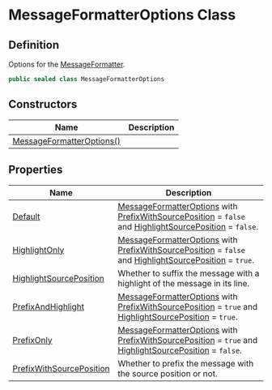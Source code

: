 # MessageFormatterOptions Class
## Definition

Options for the [MessageFormatter](MrKWatkins.Ast.MessageFormatter.md).

```c#
public sealed class MessageFormatterOptions
```

## Constructors

| Name | Description |
| ---- | ----------- |
| [MessageFormatterOptions()](MrKWatkins.Ast.MessageFormatterOptions.-ctor.md) |  |

## Properties

| Name | Description |
| ---- | ----------- |
| [Default](MrKWatkins.Ast.MessageFormatterOptions.Default.md) | [MessageFormatterOptions](MrKWatkins.Ast.MessageFormatterOptions.md) with [PrefixWithSourcePosition](MrKWatkins.Ast.MessageFormatterOptions.PrefixWithSourcePosition.md) = `false` and [HighlightSourcePosition](MrKWatkins.Ast.MessageFormatterOptions.HighlightSourcePosition.md) = `false`. |
| [HighlightOnly](MrKWatkins.Ast.MessageFormatterOptions.HighlightOnly.md) | [MessageFormatterOptions](MrKWatkins.Ast.MessageFormatterOptions.md) with [PrefixWithSourcePosition](MrKWatkins.Ast.MessageFormatterOptions.PrefixWithSourcePosition.md) = `false` and [HighlightSourcePosition](MrKWatkins.Ast.MessageFormatterOptions.HighlightSourcePosition.md) = `true`. |
| [HighlightSourcePosition](MrKWatkins.Ast.MessageFormatterOptions.HighlightSourcePosition.md) | Whether to suffix the message with a highlight of the message in its line. |
| [PrefixAndHighlight](MrKWatkins.Ast.MessageFormatterOptions.PrefixAndHighlight.md) | [MessageFormatterOptions](MrKWatkins.Ast.MessageFormatterOptions.md) with [PrefixWithSourcePosition](MrKWatkins.Ast.MessageFormatterOptions.PrefixWithSourcePosition.md) = `true` and [HighlightSourcePosition](MrKWatkins.Ast.MessageFormatterOptions.HighlightSourcePosition.md) = `true`. |
| [PrefixOnly](MrKWatkins.Ast.MessageFormatterOptions.PrefixOnly.md) | [MessageFormatterOptions](MrKWatkins.Ast.MessageFormatterOptions.md) with [PrefixWithSourcePosition](MrKWatkins.Ast.MessageFormatterOptions.PrefixWithSourcePosition.md) = `true` and [HighlightSourcePosition](MrKWatkins.Ast.MessageFormatterOptions.HighlightSourcePosition.md) = `false`. |
| [PrefixWithSourcePosition](MrKWatkins.Ast.MessageFormatterOptions.PrefixWithSourcePosition.md) | Whether to prefix the message with the source position or not. |

